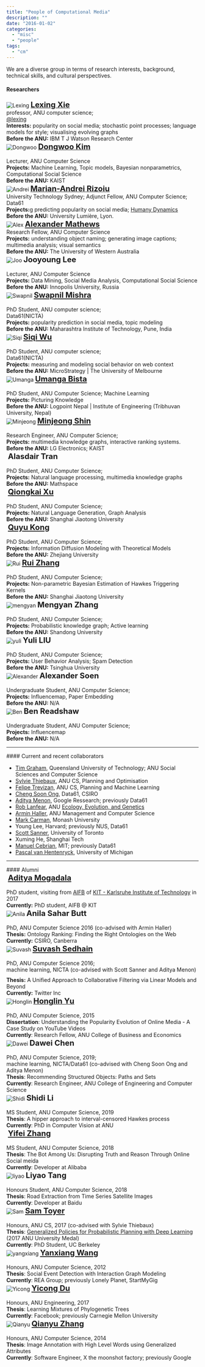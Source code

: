 ```yaml
---
title: "People of Computational Media"
description: ""
date: "2016-01-02"
categories:
  - "misc"
  - "people"
tags:
  - "cm"
---
```


We are a diverse group in terms of research interests, background, technical skills, and cultural perspectives.

<!--more-->

#### Researchers

<!-- first row -->
<div class="row">
    <!-- Lexing Xie -->
    <div class="col-md-3">
        <div class="people-profile">
            <img src='/img/people/lexing2019-100.png' title='Lexing' />
            <a target="_blank" href="http://users.cecs.anu.edu.au/~xlx">
            <big><big> <b>Lexing Xie</b> </big></big></a>
            <br/>
            professor, ANU computer science; <br/>
            <a href=https://twitter.com/lexing>@lexing</a>
        </div>
        <div class="people-info">
            <b>Interests:</b>
            popularity on social media; stochastic point processes;
            language models for style; visualising evolving graphs
            <br>
            <b>Before the ANU:</b> IBM T J Watson Research Center
        </div>
    </div>
    <!-- Dongwoo Kim -->
    <div class="col-md-3">
        <div class="people-profile">
            <img src='/img/people/dongwoo.png' title='Dongwoo' />
            <a target="_blank" href="http://dongwookim-ml.github.io/"> <big><big> <b>Dongwoo Kim</b> </big></big></a> <br/><br/> Lecturer, ANU Computer Science <br/>
        </div>
        <div class="people-info">
            <b>Projects:</b>
                Machine Learning, Topic models, Bayesian nonparametrics, Computational Social Science
            <br>
            <b>Before the ANU:</b> KAIST
        </div>
    </div>
    <!-- Marian-Andrei Rizoiu -->
    <div class="col-md-3">
        <div class="people-profile">
            <img src='/img/people/andrei-100.png' title='Andrei' />
            <a target="_blank" href="http://rizoiu.eu"> <big><big> <b>Marian-Andrei Rizoiu</b> </big></big></a> <br/>University Technology Sydney; Adjunct Fellow, ANU Computer Science; Data61
        </div>
        <div class="people-info">
            <b>Projects:</b>g
                predicting popularity on social media;
                <a target="_blank" href="https://www.nicta.com.au/category/research/optimisation/projects/human-dynamics/">Humany Dynamics</a>
            <br>
            <b>Before the ANU:</b> University Lumière, Lyon.
        </div>
    </div>
    <!-- Alexander Mathews -->
    <div class="col-md-3">
        <div class="people-profile">
            <img src='/img/people/alex-100.png' title='Alex' />
            <big><big> <b><a href="http://users.cecs.anu.edu.au/~u4534172/index.html">Alexander Mathews</a></b> </big></big> <br/> Research Fellow, ANU Computer Science
        </div>
        <div class="people-info">
            <b>Projects:</b>
                understanding object naming; generating image captions;
                multimedia analysis; visual semantics
            <br>
            <b>Before the ANU:</b> The University of Western Australia
        </div>
    </div>
</div>

<!-- second row -->
<div class="row">
   <!-- Jooyoung Lee -->
    <div class="col-md-3">
        <div class="people-profile">
            <img src='/img/people/JooLee.jpg' title='Joo' />
            <big><big> <b>Jooyoung Lee</b> </big></big><br></br> Lecturer, ANU Computer Science  
        </div>
        <div class="people-info">
            <b>Projects:</b>
                Data Mining, Social Media Analysis, Computational Social Science
            <br>
            <b>Before the ANU:</b> Innopolis University, Russia
        </div>
    </div>
    <!-- Swapnil Mishra -->
    <div class="col-md-3">
        <div class="people-profile">
            <img src='/img/people/smishra-100.png' title='Swapnil' />
            <big><big> <b><a href="https://s-mishra.github.io/">Swapnil Mishra</a></b> </big></big> <br/><br/> PhD Student, ANU computer science; <br/> Data61(NICTA)
        </div>
        <div class="people-info">
            <b>Projects:</b>
                popularity prediction in social media, topic modeling
            <br>
            <b>Before the ANU:</b> Maharashtra Institute of Technology, Pune, India
        </div>
    </div>
    <!-- Siqi Wu -->
    <div class="col-md-3">
        <div class="people-profile">
            <img src='/img/people/siqi-100.png' title='Siqi'  />
			<big><big> <b><a href="https://avalanchesiqi.github.io/">Siqi Wu</a></b> </big></big> <br/><br/> PhD Student, ANU computer science; <br/> Data61(NICTA)
        </div>
        <div class="people-info">
            <b>Projects:</b>
                measuring and modeling social behavior on web context
            <br>
            <b>Before the ANU:</b> MicroStrategy | The University of Melbourne
        </div>
    </div>
    <!-- Umanga Bista -->
    <div class="col-md-3">
        <div class="people-profile">
            <img src='/img/people/umanga-100.png' title='Umanga' />
            <big><big> <b><a href=https://twitter.com/bistaumanga>Umanga Bista</a></b> </big></big> <br/><br/> PhD Student, ANU Computer Science;
Machine Learning
        </div>
        <div class="people-info">
            <b>Projects:</b>
                Picturing Knowledge
            <br>
            <b>Before the ANU:</b> Logpoint Nepal | Institute of Engineering (Tribhuvan University, Nepal)
        </div>
    </div>
</div>

<!-- third row -->
<div class="row">
    <!-- Minjeong Shin -->
    <div class="col-md-3">
        <div class="people-profile">
            <img src='/img/people/minjeong.jpg' title='Minjeong' />
            <big><big> <b><a href="https://shinminjeong.github.io/">Minjeong Shin</a></b> </big></big> <br/><br/> Research Engineer, ANU Computer Science;  <br/>
        </div>
        <div class="people-info">
            <b>Projects:</b>
                multimedia knowledge graphs, interactive ranking systems.
            <br>
            <b>Before the ANU:</b> LG Electronics; KAIST
        </div>
    </div>
    <!-- Alasdair Tran -->
    <div class="col-md-3">
        <div class="people-profile">
            <img src='/img/people/alasdair-100.jpg' title='' />
            <big><big> <b>Alasdair Tran</b> </big></big> <br/><br/> PhD Student, ANU Computer Science;
        </div>
        <div class="people-info">
            <b>Projects:</b>
                Natural language processing, multimedia knowledge graphs
            <br>
            <b>Before the ANU:</b> Mathspace
        </div>
    </div>
    <!-- Qiongkai Xu -->
    <div class="col-md-3">
        <div class="people-profile">
            <img src='/img/people/qiongkai-100.jpg' title='' />
            <big><big> <b><a href="http://users.cecs.anu.edu.au/~u5790670/index.html">Qiongkai Xu</a></b> </big></big> <br/><br/> PhD Student, ANU Computer Science;
        </div>
        <div class="people-info">
            <b>Projects:</b>
                Natural Language Generation, Graph Analysis
            <br>
            <b>Before the ANU:</b> Shanghai Jiaotong University
        </div>
    </div>
    <!-- Quyu Kong -->
    <div class="col-md-3">
        <div class="people-profile">
            <img src='/img/people/qykong-100.jpg' title='' />
            <big><big> <b><a href="https://qykong.github.io/">Quyu Kong</a></b> </big></big> <br/><br/> PhD Student, ANU Computer Science;
        </div>
        <div class="people-info">
            <b>Projects:</b>
                Information Diffusion Modeling with Theoretical Models
            <br>
            <b>Before the ANU:</b> Zhejiang University
        </div>
    </div>
</div>

<!-- 5th row -->
<div class="row">
    <!-- Rui Zhang -->
    <div class="col-md-3">
        <div class="people-profile">
            <img src='/img/people/rui-zhang-100.png' title='Rui' />
            <big><big> <a href=https://ruizhang2016.github.io/><b>Rui Zhang</b></a> </big></big> <br/><br/> PhD Student, ANU Computer Science;
        </div>
        <div class="people-info">
            <b>Projects:</b>
                Non-parametric Bayesian Estimation of Hawkes Triggering Kernels
            <br>
            <b>Before the ANU:</b> Shanghai Jiaotong University
        </div>
    </div>
     <!-- Mengyan Zhang -->
    <div class="col-md-3">
        <div class="people-profile">
            <img src='/img/people/mengyan.jpg' title='mengyan' />
            <big><big> <b>Mengyan Zhang</b> </big></big> <br/><br/> PhD Student, ANU Computer Science;
        </div>
        <div class="people-info">
            <b>Projects:</b>
                Probabilistic knowledge graph; Active learning
            <br>
            <b>Before the ANU:</b> Shandong University
        </div>
    </div>
    <!-- Yuli LIU -->
    <div class="col-md-3">
        <div class="people-profile">
            <img src='/img/people/yuli.jpg' title='yuli' />
            <big><big> <b>Yuli LIU</b> </big></big> <br/><br/> PhD Student, ANU Computer Science;
        </div>
        <div class="people-info">
            <b>Projects:</b>
                User Behavior Analysis; Spam Detection
            <br>
            <b>Before the ANU:</b> Tsinghua University
        </div>
    </div>
</div>

<!-- Honours + MS student row -->
<!-- First row -->
<div class="row">
    <!-- Alexander Soen -->
    <div class="col-md-3">
        <div class="people-profile">
            <img src='/img/people/alex-s-100.jpg' title='Alexander' />
            <big><big> <b>Alexander Soen</b> </big></big> <br/><br/> Undergraduate Student, ANU Computer Science;
        </div>
        <div class="people-info">
            <b>Projects:</b>
                Influencemap, Paper Embedding
            <br>
            <b>Before the ANU:</b> N/A
        </div>
    </div>
    <!-- Ben Readshaw -->
    <div class="col-md-3">
        <div class="people-profile">
            <img src='/img/people/ben-readshaw-100.png' title='Ben' />
            <big><big> <b>Ben Readshaw</b> </big></big> <br/><br/> Undergraduate Student, ANU Computer Science;
        </div>
        <div class="people-info">
            <b>Projects:</b>
                Influencemap
            <br>
            <b>Before the ANU:</b> N/A
        </div>
    </div>
</div>

<hr>
#### Current and recent collaborators

* [Tim Graham](https://staff.qut.edu.au/staff/timothy.graham), Queensland University of Technology; ANU Social Sciences and Computer Science
* [Sylvie Thiebaux](http://users.cecs.anu.edu.au/~thiebaux/), ANU CS, Planning and Optimisation
* [Felipe Trevizan](https://felipe.trevizan.org/), ANU CS, Planning and Machine Learning
* [Cheng Soon Ong](http://www.ong-home.my), Data61, CSIRO
* [Aditya Menon](http://users.cecs.anu.edu.au/~akmenon/), Google Ressearch; previously Data61
* [Rob Lanfear](http://www.robertlanfear.com/), ANU [Ecology, Evolution, and Genetics](http://biology.anu.edu.au/research/divisions/evolution-ecology-and-genetics)
* [Armin Haller](http://www.armin-haller.com/), ANU Management and Computer Science
* [Mark Carman](http://users.monash.edu.au/~mcarman/), Monash University
* Young Lee, Harvard; previously NUS, Data61
* [Scott Sanner](http://users.cecs.anu.edu.au/~ssanner), University of Toronto
* Xuming He, Shanghai Tech
* [Manuel Cebrian][manuel], MIT; previously Data61
* [Pascal van Hentenryck](http://pascalvanhentenryck.engin.umich.edu), University of Michigan


<hr>
#### Alumni
<div class="row">
    <!-- Aditya Mogadala -->
    <div class="col-md-3">
        <div class="people-profile">
            <img src='/img/people/rsz_adi.jpg' title='' />
            <big><big> <b><a href="http://mogadala.com/">Aditya Mogadala</a></b> </big></big> <br/><br/> PhD student, visiting from <a href=http://www.aifb.kit.edu/web/Hauptseite/en>AIFB</a> of <a href=http://www.kit.edu/>KIT - Karlsruhe Institute of Technology</a> in 2017
        </div>
        <div class="people-info">
            <b>Currently:</b> PhD student, AIFB @ KIT
        </div>
    </div>
    <!-- Anila Sahar Butt -->
    <div class="col-md-3">
        <div class="people-profile">
            <img src='/img/people/anila-100.png' title='Anila' />
            <big><big> <b>Anila Sahar Butt</b> </big></big> <br/><br/> PhD, ANU Computer Science 2016 (co-advised with Armin Haller)
        </div>
        <div class="people-info">
            <b>Thesis:</b>
                Ontology Ranking: Finding the Right Ontologies on the Web
            <br>
            <b>Currently:</b> CSIRO, Canberra
       </div>
    </div>
    <!-- Suvash Sedhain -->
    <div class="col-md-3">
        <div class="people-profile">
            <img src='/img/people/ssedhain-100.png' title='Suvash' />
            <big><big> <b><a href="http://ssedhain.com">Suvash Sedhain</a></b> </big></big> <br/><br/> PhD, ANU Computer Science 2016;  <br/> machine learning, NICTA (co-advised with Scott Sanner and Aditya Menon)
        </div>
        <div class="people-info" style='margin-top:10px'>
            <b>Thesis:</b>
                A Unified Approach to Collaborative Filtering via Linear Models and Beyond
            <br>
            <b>Currently:</b> Twitter Inc
        </div>
    </div>
    <!-- Honglin Yu -->
    <div class="col-md-3">
        <div class="people-profile">
            <img src='/img/people/honglin-100.png' title='Honglin' />
            <a target="_blank" href="http://yuhonglin.github.io"> <big><big> <b>Honglin Yu</b> </big></big></a> <br/><br/> PhD, ANU Computer Science, 2015
        </div>
        <div class="people-info">
            <b>Dissertation</b>: Understanding the Popularity Evolution of Online Media - A Case Study on YouTube Videos <br />
            <b>Currently</b>: Research Fellow, ANU College of Business and Economics
        </div>
    </div>
</div>
<div class="row">
    <!-- Dawei Chen -->
    <div class="col-md-3">
        <div class="people-profile">
            <img src='/img/people/dawei-100.png' title='Dawei' />
            <big><big> <b>Dawei Chen</b> </big></big> <br/><br/> PhD, ANU Computer Science, 2019;  <br/> machine learning, NICTA/Data61 (co-advised with Cheng Soon Ong and Aditya Menon)
        </div>
        <div class="people-info">
            <b>Thesis</b>: Recommending Structured Objects: Paths and Sets <br/>
            <b>Currently</b>: Research Engineer, ANU College of Engineering and Computer Science
        </div>
    </div>
    <!-- Shidi Li -->
    <div class="col-md-3">
        <div class="people-profile">
            <img src='/img/people/shidi-li-100.png' title='Shidi' />
            <big><big> <b>Shidi Li</b> </big></big> <br/><br/> MS Student, ANU Computer Science, 2019
        </div>
        <div class="people-info">
            <b>Thesis</b>: A hipper approach to interval-censored Hawkes process<br />
            <b>Currently</b>: PhD in Computer Vision at ANU
        </div>
    </div>
    <!-- Yifei Zhang -->
    <div class="col-md-3">
        <div class="people-profile">
            <img src='/img/people/yifei-100.jpg' title='' />
            <big><big> <a target="_blank" href=https://www.linkedin.com/in/yifei-zhang-16a404105/><b>Yifei Zhang</b></a> </big></big> <br/><br/> MS Student, ANU Computer Science, 2018
        </div>
        <div class="people-info">
            <b>Thesis</b>: The Bot Among Us: Disrupting Truth and Reason Through Online Social meida <br />
            <b>Currently</b>: Developer at Alibaba
        </div>
    </div>
    <!-- Liyao Tang -->
    <div class="col-md-3">
        <div class="people-profile">
            <img src='/img/people/Liyao-100.png' title='liyao' />
            <big><big> <b>Liyao Tang</b> </big></big> <br/><br/> Honours Student, ANU Computer Science, 2018
        </div>
        <div class="people-info">
            <b>Thesis</b>: Road Extraction from Time Series Satellite Images <br />
            <b>Currently</b>: Developer at Baidu
        </div>
    </div>
</div>
<div class="row">
    <!-- Sam Toyer -->
    <div class="col-md-3">
        <div class="people-profile">
            <img src='https://www.qxcv.net/files/head-shot-small.png' title='Sam' />
            <big><big> <a href=https://www.qxcv.net/><b>Sam Toyer</b></a> </big></big> <br/><br/> Honours, ANU CS, 2017 (co-advised with Sylvie Thiebaux)
        </div>
        <div class="people-info">
            <b>Thesis</b>: <a href=https://github.com/qxcv/asnets>Generalized Policies for Probabilistic Planning with Deep Learning</a> (2017 ANU University Medal)<br />
            <b>Currently</b>: PhD Student, UC Berkeley
        </div>
    </div>
    <!-- Yanxiang Wang -->
    <div class="col-md-3">
        <div class="people-profile">
            <img src='/img/people/yanxiang.jpg' title='yangxiang' />
            <big><big> <a href=https://www.linkedin.com/in/yanxiangwang><b>Yanxiang Wang</b></a> </big></big> <br/><br/> Honours, ANU Computer Science, 2012
        </div>
        <div class="people-info">
            <b>Thesis</b>: Social Event Detection with Interaction Graph Modeling <br />
            <b>Currently</b>: REA Group; previously Lonely Planet, StartMyGig
        </div>
    </div>
    <!-- Yicong Du -->
    <div class="col-md-3">
        <div class="people-profile">
            <img src='/img/people/yicong_200.png' title='Yicong' />
            <big><big> <a href=https://www.linkedin.com/in/yicong-du-a50b98122/><b>Yicong Du</b></a> </big></big> <br/><br/> Honours, ANU Engineering, 2017
        </div>
        <div class="people-info">
            <b>Thesis</b>: Learning Mixtures of Phylogenetic Trees<br />
            <b>Currently</b>: Facebook; previously Carnegie Mellon University
        </div>
    </div>
    <!-- Qianyu Zhang -->
    <div class="col-md-3">
        <div class="people-profile">
            <img src='/img/people/qianyu-100.png' title='Qianyu' />
            <big><big> <a href=http://www.linkedin.com/in/qianyuz><b>Qianyu Zhang</b></a> </big></big> <br/><br/> Honours, ANU Computer Science, 2014
        </div>
        <div class="people-info">
            <b>Thesis</b>: Image Annotation with High Level Words using Generalized Attributes <br />
            <b>Currently</b>: Software Engineer, X the moonshot factory; previously Google
        </div>
    </div>
</div>



[manuel]:http://web.media.mit.edu/~cebrian
